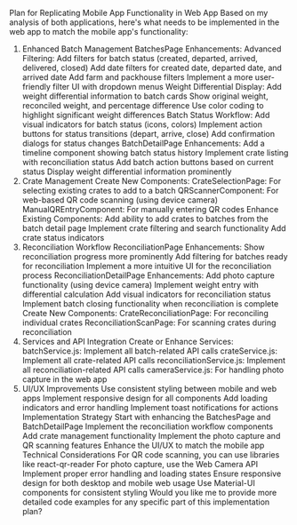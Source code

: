 Plan for Replicating Mobile App Functionality in Web App
Based on my analysis of both applications, here's what needs to be implemented in the web app to match the mobile app's functionality:

1. Enhanced Batch Management
   BatchesPage Enhancements:
   Advanced Filtering:
   Add filters for batch status (created, departed, arrived, delivered, closed)
   Add date filters for created date, departed date, and arrived date
   Add farm and packhouse filters
   Implement a more user-friendly filter UI with dropdown menus
   Weight Differential Display:
   Add weight differential information to batch cards
   Show original weight, reconciled weight, and percentage difference
   Use color coding to highlight significant weight differences
   Batch Status Workflow:
   Add visual indicators for batch status (icons, colors)
   Implement action buttons for status transitions (depart, arrive, close)
   Add confirmation dialogs for status changes
   BatchDetailPage Enhancements:
   Add a timeline component showing batch status history
   Implement crate listing with reconciliation status
   Add batch action buttons based on current status
   Display weight differential information prominently
2. Crate Management
   Create New Components:
   CrateSelectionPage: For selecting existing crates to add to a batch
   QRScannerComponent: For web-based QR code scanning (using device camera)
   ManualQREntryComponent: For manually entering QR codes
   Enhance Existing Components:
   Add ability to add crates to batches from the batch detail page
   Implement crate filtering and search functionality
   Add crate status indicators
3. Reconciliation Workflow
   ReconciliationPage Enhancements:
   Show reconciliation progress more prominently
   Add filtering for batches ready for reconciliation
   Implement a more intuitive UI for the reconciliation process
   ReconciliationDetailPage Enhancements:
   Add photo capture functionality (using device camera)
   Implement weight entry with differential calculation
   Add visual indicators for reconciliation status
   Implement batch closing functionality when reconciliation is complete
   Create New Components:
   CrateReconciliationPage: For reconciling individual crates
   ReconciliationScanPage: For scanning crates during reconciliation
4. Services and API Integration
   Create or Enhance Services:
   batchService.js: Implement all batch-related API calls
   crateService.js: Implement all crate-related API calls
   reconciliationService.js: Implement all reconciliation-related API calls
   cameraService.js: For handling photo capture in the web app
5. UI/UX Improvements
   Use consistent styling between mobile and web apps
   Implement responsive design for all components
   Add loading indicators and error handling
   Implement toast notifications for actions
   Implementation Strategy
   Start with enhancing the BatchesPage and BatchDetailPage
   Implement the reconciliation workflow components
   Add crate management functionality
   Implement the photo capture and QR scanning features
   Enhance the UI/UX to match the mobile app
   Technical Considerations
   For QR code scanning, you can use libraries like react-qr-reader
   For photo capture, use the Web Camera API
   Implement proper error handling and loading states
   Ensure responsive design for both desktop and mobile web usage
   Use Material-UI components for consistent styling
   Would you like me to provide more detailed code examples for any specific part of this implementation plan?
